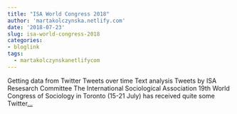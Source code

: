 ```yaml
---
title: "ISA World Congress 2018"
author: 'martakolczynska.netlify.com'
date: '2018-07-23'
slug: isa-world-congress-2018
categories:
- bloglink
tags:
  - martakolczynskanetlifycom
---
```


Getting data from Twitter Tweets over time Text analysis Tweets by ISA Resesarch Committee The International Sociological Association 19th World Congress of Sociology in Toronto (15-21 July) has received quite some Twitter[... <i class="fas fa-external-link-alt"></i>](https://martakolczynska.com/post/isa-twitter/)

